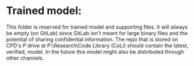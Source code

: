 # Trained model:

This folder is reserved for trained model and supporting files. It will always be empty (on GitLab)
since GitLab isn't meant for large binary files and the potential of sharing confidential information.
The repo that is stored on CPD's _P_ drive at P:\Research\Code Library (CoLi) should contain the latest,
verified, model. In the future this model might also be distributed through other channels.